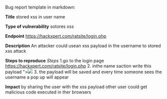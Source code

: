 Bug report template in markdown:


**Title**
stored xss in user name

**Type of vulnerability**
sotores xss

**Endpoint**
https://hackxpert.com/ratsite/login.php

**Description**
An attacker could usean xss payload in the username to stored xss attack

**Steps to reproduce**
*Steps*
1.go to the login page https://hackxpert.com/ratsite/login.php
2. inthe name saction write this payload "><img src=x onerror=prompt()>
3. the payload will be saved and every time someone sees the username a pop up will appear


**Impact**
by sharing the user with the xss payload other user could get malicious code executed in ther browsers
